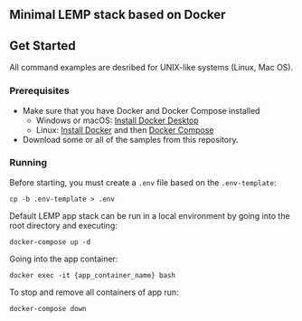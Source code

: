 ## Minimal LEMP stack based on Docker

## Get Started
All command examples are desribed for UNIX-like systems (Linux, Mac OS).

### Prerequisites

- Make sure that you have Docker and Docker Compose installed
  - Windows or macOS:
    [Install Docker Desktop](https://www.docker.com/get-started)
  - Linux: [Install Docker](https://www.docker.com/get-started) and then
    [Docker Compose](https://github.com/docker/compose)
- Download some or all of the samples from this repository.

### Running

Before starting, you must create a `.env` file based on the `.env-template`:

```console
cp -b .env-template > .env
```

Default LEMP app stack can be run in a local environment by going into the root directory and executing:

```console
docker-compose up -d
```

Going into the app container:

```console
docker exec -it {app_container_name} bash
```

To stop and remove all containers of app run:

```console
docker-compose down
```
